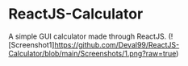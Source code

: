 # ReactJS-Calculator
A simple GUI calculator made through ReactJS.
(![Screenshot1]https://github.com/Deval99/ReactJS-Calculator/blob/main/Screenshots/1.png?raw=true)

